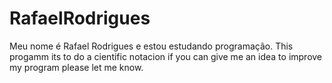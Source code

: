 # RafaelRodrigues
Meu nome é Rafael Rodrigues e estou estudando programação.
This progamm its to do a cientific notacion 
if you can give me an idea to improve my program please let me know.
